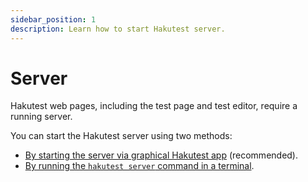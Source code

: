 ```yaml
---
sidebar_position: 1
description: Learn how to start Hakutest server.
---
```


# Server

Hakutest web pages, including the test page and test editor, require a running
server.

You can start the Hakutest server using two methods:

-   [By starting the server via graphical Hakutest app](/docs/gui/server)
    (recommended).
-   [By running the `hakutest server` command in a terminal](/docs/cli/server).
